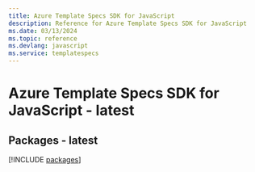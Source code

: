 ```yaml
---
title: Azure Template Specs SDK for JavaScript
description: Reference for Azure Template Specs SDK for JavaScript
ms.date: 03/13/2024
ms.topic: reference
ms.devlang: javascript
ms.service: templatespecs
---
```

# Azure Template Specs SDK for JavaScript - latest
## Packages - latest
[!INCLUDE [packages](template-specs-index.md)]